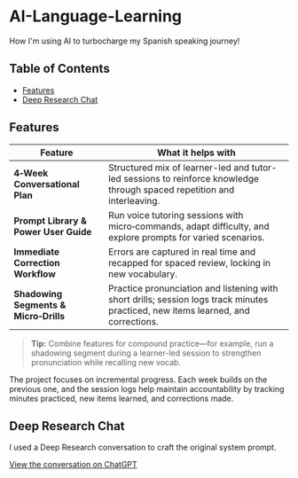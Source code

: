 # AI-Language-Learning

How I'm using AI to turbocharge my Spanish speaking journey!

## Table of Contents
- [Features](#features)
- [Deep Research Chat](#deep-research-chat)

## Features

| Feature | What it helps with |
|--------|-------------------|
| **4‑Week Conversational Plan** | Structured mix of learner-led and tutor-led sessions to reinforce knowledge through spaced repetition and interleaving. |
| **Prompt Library & Power User Guide** | Run voice tutoring sessions with micro‑commands, adapt difficulty, and explore prompts for varied scenarios. |
| **Immediate Correction Workflow** | Errors are captured in real time and recapped for spaced review, locking in new vocabulary. |
| **Shadowing Segments & Micro‑Drills** | Practice pronunciation and listening with short drills; session logs track minutes practiced, new items learned, and corrections. |

> **Tip:** Combine features for compound practice—for example, run a shadowing segment during a learner-led session to strengthen pronunciation while recalling new vocab.

The project focuses on incremental progress. Each week builds on the previous one, and the session logs help maintain accountability by tracking minutes practiced, new items learned, and corrections made.

## Deep Research Chat

I used a Deep Research conversation to craft the original system prompt.

[View the conversation on ChatGPT](https://chatgpt.com/share/689d445f-292c-800c-8103-3e347e965e6b)
